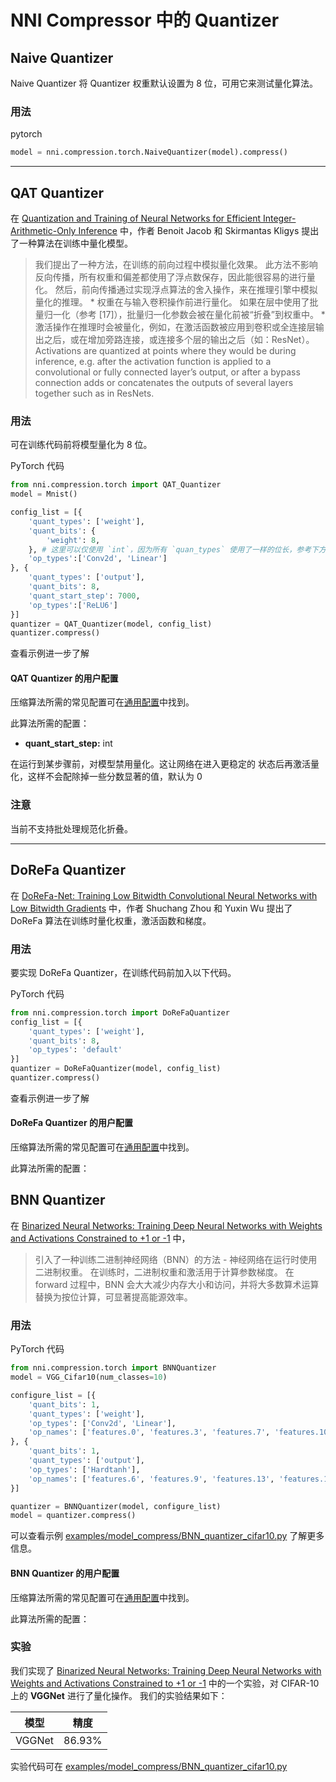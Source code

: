 NNI Compressor 中的 Quantizer
===
## Naive Quantizer

Naive Quantizer 将 Quantizer 权重默认设置为 8 位，可用它来测试量化算法。

### 用法
pytorch
```python 
model = nni.compression.torch.NaiveQuantizer(model).compress()
```

***

## QAT Quantizer
在 [Quantization and Training of Neural Networks for Efficient Integer-Arithmetic-Only Inference](http://openaccess.thecvf.com/content_cvpr_2018/papers/Jacob_Quantization_and_Training_CVPR_2018_paper.pdf) 中，作者 Benoit Jacob 和 Skirmantas Kligys 提出了一种算法在训练中量化模型。
> 我们提出了一种方法，在训练的前向过程中模拟量化效果。 此方法不影响反向传播，所有权重和偏差都使用了浮点数保存，因此能很容易的进行量化。 然后，前向传播通过实现浮点算法的舍入操作，来在推理引擎中模拟量化的推理。 * 权重在与输入卷积操作前进行量化。 如果在层中使用了批量归一化（参考 [17]），批量归一化参数会被在量化前被“折叠”到权重中。 * 激活操作在推理时会被量化，例如，在激活函数被应用到卷积或全连接层输出之后，或在增加旁路连接，或连接多个层的输出之后（如：ResNet）。 Activations are quantized at points where they would be during inference, e.g. after the activation function is applied to a convolutional or fully connected layer’s output, or after a bypass connection adds or concatenates the outputs of several layers together such as in ResNets.


### 用法
可在训练代码前将模型量化为 8 位。

PyTorch 代码
```python
from nni.compression.torch import QAT_Quantizer
model = Mnist()

config_list = [{
    'quant_types': ['weight'],
    'quant_bits': {
        'weight': 8,
    }, # 这里可以仅使用 `int`，因为所有 `quan_types` 使用了一样的位长，参考下方 `ReLu6` 配置。
    'op_types':['Conv2d', 'Linear']
}, {
    'quant_types': ['output'],
    'quant_bits': 8,
    'quant_start_step': 7000,
    'op_types':['ReLU6']
}]
quantizer = QAT_Quantizer(model, config_list)
quantizer.compress()
```

查看示例进一步了解

#### QAT Quantizer 的用户配置
压缩算法所需的常见配置可在[通用配置](./Overview.md#压缩算法中的用户配置)中找到。

此算法所需的配置：

* **quant_start_step:** int

在运行到某步骤前，对模型禁用量化。这让网络在进入更稳定的 状态后再激活量化，这样不会配除掉一些分数显著的值，默认为 0

### 注意
当前不支持批处理规范化折叠。
***

## DoReFa Quantizer
在 [DoReFa-Net: Training Low Bitwidth Convolutional Neural Networks with Low Bitwidth Gradients](https://arxiv.org/abs/1606.06160) 中，作者 Shuchang Zhou 和 Yuxin Wu 提出了 DoReFa 算法在训练时量化权重，激活函数和梯度。

### 用法
要实现 DoReFa Quantizer，在训练代码前加入以下代码。

PyTorch 代码
```python
from nni.compression.torch import DoReFaQuantizer
config_list = [{ 
    'quant_types': ['weight'],
    'quant_bits': 8, 
    'op_types': 'default' 
}]
quantizer = DoReFaQuantizer(model, config_list)
quantizer.compress()
```

查看示例进一步了解

#### DoReFa Quantizer 的用户配置
压缩算法所需的常见配置可在[通用配置](./Overview.md#压缩算法中的用户配置)中找到。

此算法所需的配置：


## BNN Quantizer
在 [Binarized Neural Networks: Training Deep Neural Networks with Weights and Activations Constrained to +1 or -1](https://arxiv.org/abs/1602.02830) 中，
> 引入了一种训练二进制神经网络（BNN）的方法 - 神经网络在运行时使用二进制权重。 在训练时，二进制权重和激活用于计算参数梯度。 在 forward 过程中，BNN 会大大减少内存大小和访问，并将大多数算术运算替换为按位计算，可显著提高能源效率。


### 用法

PyTorch 代码
```python
from nni.compression.torch import BNNQuantizer
model = VGG_Cifar10(num_classes=10)

configure_list = [{
    'quant_bits': 1,
    'quant_types': ['weight'],
    'op_types': ['Conv2d', 'Linear'],
    'op_names': ['features.0', 'features.3', 'features.7', 'features.10', 'features.14', 'features.17', 'classifier.0', 'classifier.3']
}, {
    'quant_bits': 1,
    'quant_types': ['output'],
    'op_types': ['Hardtanh'],
    'op_names': ['features.6', 'features.9', 'features.13', 'features.16', 'features.20', 'classifier.2', 'classifier.5']
}]

quantizer = BNNQuantizer(model, configure_list)
model = quantizer.compress()
```

可以查看示例 [examples/model_compress/BNN_quantizer_cifar10.py](https://github.com/microsoft/nni/tree/master/examples/model_compress/BNN_quantizer_cifar10.py) 了解更多信息。

#### BNN Quantizer 的用户配置
压缩算法所需的常见配置可在[通用配置](./Overview.md#压缩算法中的用户配置)中找到。

此算法所需的配置：

### 实验
我们实现了 [Binarized Neural Networks: Training Deep Neural Networks with Weights and Activations Constrained to +1 or -1](https://arxiv.org/abs/1602.02830) 中的一个实验，对 CIFAR-10 上的 **VGGNet** 进行了量化操作。 我们的实验结果如下：

| 模型     | 精度     |
| ------ | ------ |
| VGGNet | 86.93% |


实验代码可在 [examples/model_compress/BNN_quantizer_cifar10.py](https://github.com/microsoft/nni/tree/master/examples/model_compress/BNN_quantizer_cifar10.py) 
